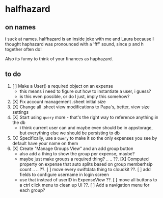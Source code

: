 # halfhazard
## on names
i suck at names. halfhazard is an inside joke with me and Laura because I thought haphazard was pronounced with a 'fff' sound, since p and h together often do!

Also its funny to think of your finances as haphazard.

## to do
1. [ ] Make a User() a required object on an expense
    - this means i need to figure out how to instantiate a user, i guess?
    - is this even possible, or do I just, imply this somehow?
2. [X] Fix account management .sheet initial size
3. [X] Change all .sheet view modifications to Papa's, better, view size settings
4. [X] Start using `query` more - that's the right way to reference anything in the db
    - i think current user can and maybe even should be in appstorage, but everything else we should be persisting to db
5. [X] Specifically, use a `Query` to make it so the only expenses you see by default have your name on them
6. [X] Create "Manage Groups View" and an add group button
    - also add a thing to show the group per expense, maybe?
    - maybe just make groups a required thing?
..
..
??. [X] Computed property on expense that auto splits based on group memberhsip count
..
..
??. [ ] move every swiftdata thing to cloudkit
??. [ ] add fields to configure username in login screen
    - use that instead of userID in ExpenseView
??. [ ] move all buttons to a ctrl click menu to clean up UI
??. [ ] Add a navigation menu for each  group?

